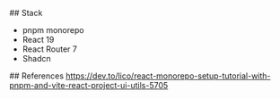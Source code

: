 ## Stack
- pnpm monorepo
- React 19
- React Router 7
- Shadcn


## References
https://dev.to/lico/react-monorepo-setup-tutorial-with-pnpm-and-vite-react-project-ui-utils-5705